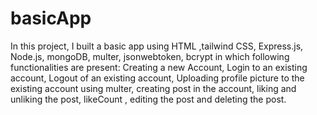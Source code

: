 # basicApp
In this project, I built a basic app using HTML ,tailwind CSS, Express.js, Node.js, mongoDB, multer, jsonwebtoken, bcrypt in which following functionalities are present: Creating a new Account, Login to an existing account, Logout of an existing account, Uploading profile picture to the existing account using multer, creating post in the account, liking and unliking the post, likeCount , editing the post and deleting the post.
